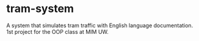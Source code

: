 # tram-system
A system that simulates tram traffic with English language documentation. 1st project for the OOP class at MIM UW.
